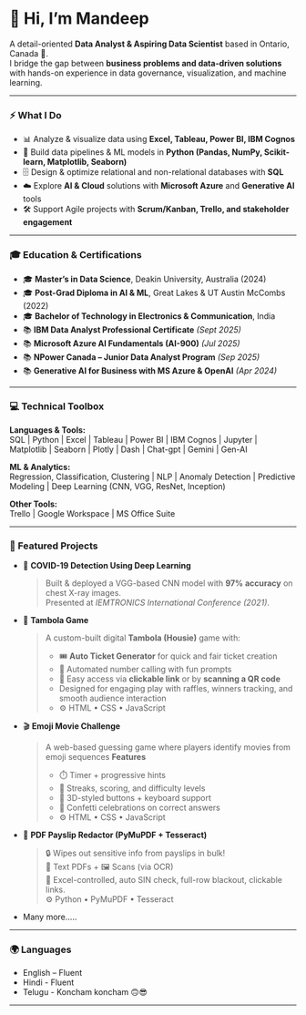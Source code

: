 # 👋 Hi, I’m Mandeep  

A detail-oriented **Data Analyst & Aspiring Data Scientist** based in Ontario, Canada 🍁.  
I bridge the gap between **business problems and data-driven solutions** with hands-on experience in data governance, visualization, and machine learning.  

---

### ⚡ What I Do  
- 📊 Analyze & visualize data using **Excel, Tableau, Power BI, IBM Cognos**  
- 🐍 Build data pipelines & ML models in **Python (Pandas, NumPy, Scikit-learn, Matplotlib, Seaborn)**  
- 🗄️ Design & optimize relational and non-relational databases with **SQL**  
- ☁️ Explore **AI & Cloud** solutions with **Microsoft Azure** and **Generative AI** tools  
- 🛠️ Support Agile projects with **Scrum/Kanban, Trello, and stakeholder engagement**  

---

### 🎓 Education & Certifications  
- 🎓 **Master’s in Data Science**, Deakin University, Australia (2024)  
- 🎓 **Post-Grad Diploma in AI & ML**, Great Lakes & UT Austin McCombs (2022)  
- 🎓 **Bachelor of Technology in Electronics & Communication**, India  
- 📚 **IBM Data Analyst Professional Certificate** *(Sept 2025)*  
- 📚 **Microsoft Azure AI Fundamentals (AI-900)** *(Jul 2025)*  
- 📚 **NPower Canada – Junior Data Analyst Program** *(Sep 2025)*  
- 📚 **Generative AI for Business with MS Azure & OpenAI** *(Apr 2024)*  

---

### 💻 Technical Toolbox  
**Languages & Tools:**  
SQL | Python | Excel | Tableau | Power BI | IBM Cognos | Jupyter | Matplotlib | Seaborn | Plotly | Dash | Chat-gpt | Gemini | Gen-AI  

**ML & Analytics:**  
Regression, Classification, Clustering | NLP | Anomaly Detection | Predictive Modeling | Deep Learning (CNN, VGG, ResNet, Inception)  

**Other Tools:**  
Trello | Google Workspace | MS Office Suite  

---
 
### 🌟 Featured Projects  

- 🧪 **COVID-19 Detection Using Deep Learning**  
   > Built & deployed a VGG-based CNN model with **97% accuracy** on chest X-ray images.  
   Presented at *IEMTRONICS International Conference (2021)*.  

- 🎲 **Tambola Game**  
   > A custom-built digital **Tambola (Housie)** game with:  
   > - 🎟️ **Auto Ticket Generator** for quick and fair ticket creation  
   > - 🔢 Automated number calling with fun prompts  
   > - 📱 Easy access via **clickable link** or by **scanning a QR code**  
   > - Designed for engaging play with raffles, winners tracking, and smooth audience interaction
   > - ⚙️ HTML • CSS • JavaScript

 - 🎬 **Emoji Movie Challenge**
   > A web-based guessing game where players identify movies from emoji sequences
   > **Features**
   > - ⏱️ Timer + progressive hints  
   > - 🧠 Streaks, scoring, and difficulty levels  
   > - 🔘 3D-styled buttons + keyboard support  
   > - 🎉 Confetti celebrations on correct answers
   > - ⚙️ HTML • CSS • JavaScript  

- 🧾 **PDF Payslip Redactor (PyMuPDF + Tesseract)**  
   > 🔒 Wipes out sensitive info from payslips in bulk!  
   > 📑 Text PDFs + 🖼️ Scans (via OCR)  
   > 🎯 Excel-controlled, auto SIN check, full-row blackout, clickable links.  
   > ⚙️ Python • PyMuPDF • Tesseract
  >
  > 
- Many more.....

---

### 🌍 Languages  
- English – Fluent  
- Hindi - Fluent
- Telugu - Koncham koncham 🙃😎

---

<!--
**MandeepKourSardarni/MandeepKourSardarni**
- 🌱 I’m currently learning ...
- 👯 I’m looking to collaborate on ...
- 🤔 I’m looking for help with ...
- 💬 Ask me about ...
- 📫 How to reach me: ...
- 😄 Pronouns: ...
- ⚡ Fun fact: ...
-->

